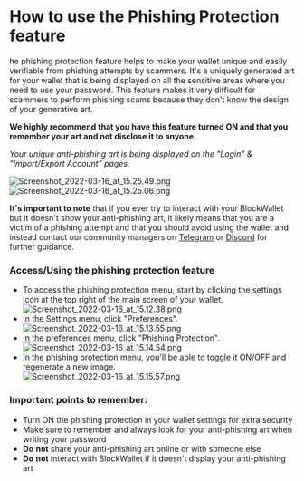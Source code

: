 # How to use the Phishing Protection feature

he phishing protection feature helps to make your wallet unique and easily verifiable from phishing attempts by scammers. It's a uniquely generated art for your wallet that is being displayed on all the sensitive areas where you need to use your password. This feature makes it very difficult for scammers to perform phishing scams because they don't know the design of your generative art.

**We highly recommend that you have this feature turned ON and that you remember your art and not disclose it to anyone.**&#x20;

_Your unique anti-phishing art is being displayed on the "Login" & "Import/Export Account" pages._

![Screenshot\_2022-03-16\_at\_15.25.49.png](https://help.blockwallet.io/hc/article\_attachments/4803540531601/Screenshot\_2022-03-16\_at\_15.25.49.png)    ![Screenshot\_2022-03-16\_at\_15.25.06.png](https://help.blockwallet.io/hc/article\_attachments/4803545837457/Screenshot\_2022-03-16\_at\_15.25.06.png)

**It's important to note** that if you ever try to interact with your BlockWallet but it doesn't show your anti-phishing art, it likely means that you are a victim of a phishing attempt and that you should avoid using the wallet and instead contact our community managers on [Telegram](https://t.me/blockwallet) or [Discord](https://discord.com/invite/EKVZ2xWXEH) for further guidance.&#x20;

&#x20;

### Access/Using the phishing protection feature

* To access the phishing protection menu, start by clicking the settings icon at the top right of the main screen of your wallet.\
  ![Screenshot\_2022-03-16\_at\_15.12.38.png](https://help.blockwallet.io/hc/article\_attachments/4803145748113/Screenshot\_2022-03-16\_at\_15.12.38.png)
* In the Settings menu, click "Preferences".\
  ![Screenshot\_2022-03-16\_at\_15.13.55.png](https://help.blockwallet.io/hc/article\_attachments/4803192209681/Screenshot\_2022-03-16\_at\_15.13.55.png)
* In the preferences menu, click "Phishing Protection".\
  ![Screenshot\_2022-03-16\_at\_15.14.54.png](https://help.blockwallet.io/hc/article\_attachments/4803235278737/Screenshot\_2022-03-16\_at\_15.14.54.png)
* In the phishing protection menu, you'll be able to toggle it ON/OFF and regenerate a new image.\
  ![Screenshot\_2022-03-16\_at\_15.15.57.png](https://help.blockwallet.io/hc/article\_attachments/4803255911313/Screenshot\_2022-03-16\_at\_15.15.57.png)

### Important points to remember:

* Turn ON the phishing protection in your wallet settings for extra security
* Make sure to remember and always look for your anti-phishing art when writing your password
* **Do** **not** share your anti-phishing art online or with someone else
* **Do** **not** interact with BlockWallet if it doesn't display your anti-phishing art

